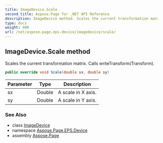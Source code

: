 ```yaml
---
title: ImageDevice.Scale
second_title: Aspose.Page for .NET API Reference
description: ImageDevice method. Scales the current transformation matrix. Calls writeTransformTransform
type: docs
weight: 400
url: /net/aspose.page.eps.device/imagedevice/scale/
---
```

## ImageDevice.Scale method

Scales the current transformation matrix. Calls writeTransform(Transform).

```csharp
public override void Scale(double sx, double sy)
```

| Parameter | Type | Description |
| --- | --- | --- |
| sx | Double | A scale in X axis. |
| sy | Double | A scale in Y axis. |

### See Also

* class [ImageDevice](../)
* namespace [Aspose.Page.EPS.Device](../../imagedevice/)
* assembly [Aspose.Page](../../../)


